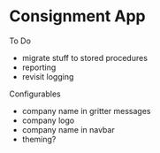 # Consignment App

To Do
* migrate stuff to stored procedures
* reporting
* revisit logging




Configurables
* company name in gritter messages
* company logo
* company name in navbar
* theming?
   
    